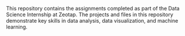 This repository contains the assignments completed as part of the Data Science Internship at Zeotap. The projects and files in this repository demonstrate key skills in data analysis, data visualization, and machine learning.
